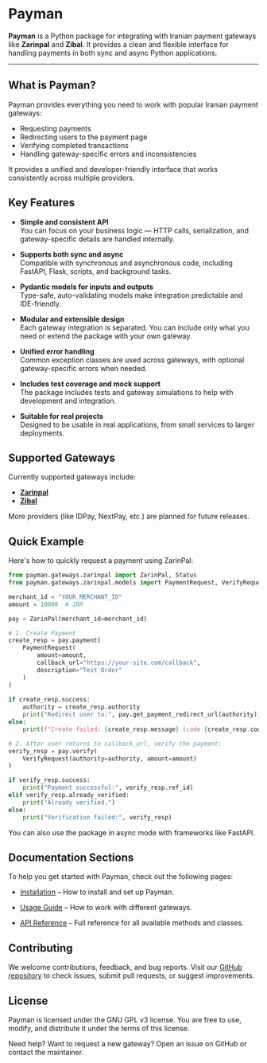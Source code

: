 # Payman

**Payman** is a Python package for integrating with Iranian payment gateways like **Zarinpal** and **Zibal**.
It provides a clean and flexible interface for handling payments in both sync and async Python applications.

---

## What is Payman?

Payman provides everything you need to work with popular Iranian payment gateways:

- Requesting payments
- Redirecting users to the payment page
- Verifying completed transactions
- Handling gateway-specific errors and inconsistencies

It provides a unified and developer-friendly interface that works consistently across multiple providers.


## Key Features
- **Simple and consistent API**  
 You can focus on your business logic — HTTP calls, serialization, and gateway-specific details are handled internally.

- **Supports both sync and async**  
 Compatible with synchronous and asynchronous code, including FastAPI, Flask, scripts, and background tasks.

- **Pydantic models for inputs and outputs**  
  Type-safe, auto-validating models make integration predictable and IDE-friendly.

- **Modular and extensible design**  
 Each gateway integration is separated. You can include only what you need or extend the package with your own gateway.

- **Unified error handling**  
 Common exception classes are used across gateways, with optional gateway-specific errors when needed.

- **Includes test coverage and mock support**  
 The package includes tests and gateway simulations to help with development and integration.

- **Suitable for real projects**  
 Designed to be usable in real applications, from small services to larger deployments.


## Supported Gateways

Currently supported gateways include:

- **[Zarinpal](https://www.zarinpal.com/)**
- **[Zibal](https://zibal.ir/)**

More providers (like IDPay, NextPay, etc.) are planned for future releases.


## Quick Example
Here's how to quickly request a payment using ZarinPal:

```python
from payman.gateways.zarinpal import ZarinPal, Status
from payman.gateways.zarinpal.models import PaymentRequest, VerifyRequest

merchant_id = "YOUR_MERCHANT_ID"
amount = 10000  # IRR

pay = ZarinPal(merchant_id=merchant_id)

# 1. Create Payment
create_resp = pay.payment(
    PaymentRequest(
        amount=amount,
        callback_url="https://your-site.com/callback",
        description="Test Order"
    )
)
    
if create_resp.success:
    authority = create_resp.authority
    print("Redirect user to:", pay.get_payment_redirect_url(authority))
else:
    print(f"Create failed: {create_resp.message} (code {create_resp.code})")

# 2. After user returns to callback_url, verify the payment:
verify_resp = pay.verify(
    VerifyRequest(authority=authority, amount=amount)
)

if verify_resp.success:
    print("Payment successful:", verify_resp.ref_id)
elif verify_resp.already_verified:
    print("Already verified.")
else:
    print("Verification failed:", verify_resp)
```

You can also use the package in async mode with frameworks like FastAPI.

## Documentation Sections
To help you get started with Payman, check out the following pages:

- [Installation](./installation.md) – How to install and set up Payman.
 
- [Usage Guide](./usage.md) – How to work with different gateways.

- [API Reference](./api.md) – Full reference for all available methods and classes.


## Contributing

We welcome contributions, feedback, and bug reports.
Visit our [GitHub repository](https://github.com/irvaniamirali/payman) to check issues, submit pull requests, or suggest improvements.


## License
Payman is licensed under the GNU GPL v3 license.
You are free to use, modify, and distribute it under the terms of this license.

Need help? Want to request a new gateway? Open an issue on GitHub or contact the maintainer.
